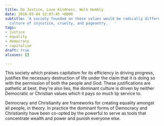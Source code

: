 ```yaml
---
title: Do Justice, Love Kindness, Walk Humbly
date: 2018-03-04 12:07:45 +0000
subtitle: 'A society founded on these values would be radically different to our dominant
  culture of injustice, cruelty, and pageantry.   '
tags:
- justice
- equality
- democracy
- capitalism
draft: true
aliases: []

---
```

This society which praises capitalism for its efficiency in driving progress, justifies the necessary destruction of life under the claim that it is doing so with the permission of both the people and God. These justifications are pathetic at best, they're also lies, the dominant culture is driven by neither Democratic or Christian values which it pays so much lip service to.

Democracy and Christianity are frameworks for creating equality amongst all people, in theory. In practice the dominant forms of Democracy and Christianity have been co-opted by the powerful to serve as tools that concentrate wealth and power and punish everyone else.